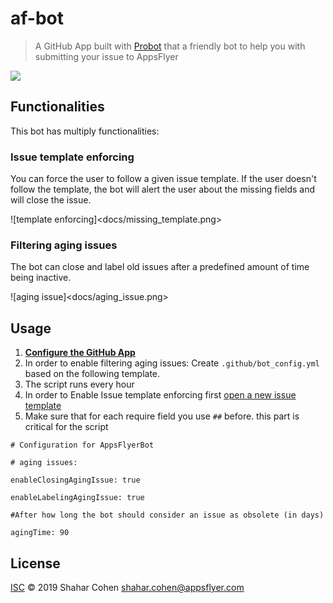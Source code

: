 
# af-bot

> A GitHub App built with [Probot](https://github.com/probot/probot) that a friendly bot to help you with submitting your issue to AppsFlyer 

<img src="https://massets.appsflyer.com/wp-content/uploads/2016/06/26122512/banner-img-ziv.png">

## Functionalities 
This bot has multiply functionalities:

### Issue template enforcing
You can force the user to follow a given issue template. If the user doesn't follow the template, the bot will alert the user about the missing fields and will close the issue.  

![template enforcing]<docs/missing_template.png>

### Filtering aging issues
The bot can close and label old issues after a predefined amount of time being inactive. 

![aging issue]<docs/aging_issue.png>

## Usage
1.  **[Configure the GitHub App](https://github.com/apps/appsflyerbot)**
2. In order to enable filtering aging issues: Create `.github/bot_config.yml` based on the following template.
3.  The script runs every hour
4.  In order to Enable Issue template enforcing first [open a new issue template]([https://help.github.com/en/articles/creating-issue-templates-for-your-repository](https://help.github.com/en/articles/creating-issue-templates-for-your-repository))
5. Make sure that for each require field you use `##` before. this part is critical for the script

``` 
# Configuration for AppsFlyerBot

# aging issues:

enableClosingAgingIssue: true

enableLabelingAgingIssue: true

#After how long the bot should consider an issue as obsolete (in days)

agingTime: 90
```
## License

[ISC](LICENSE) © 2019 Shahar Cohen <shahar.cohen@appsflyer.com>
